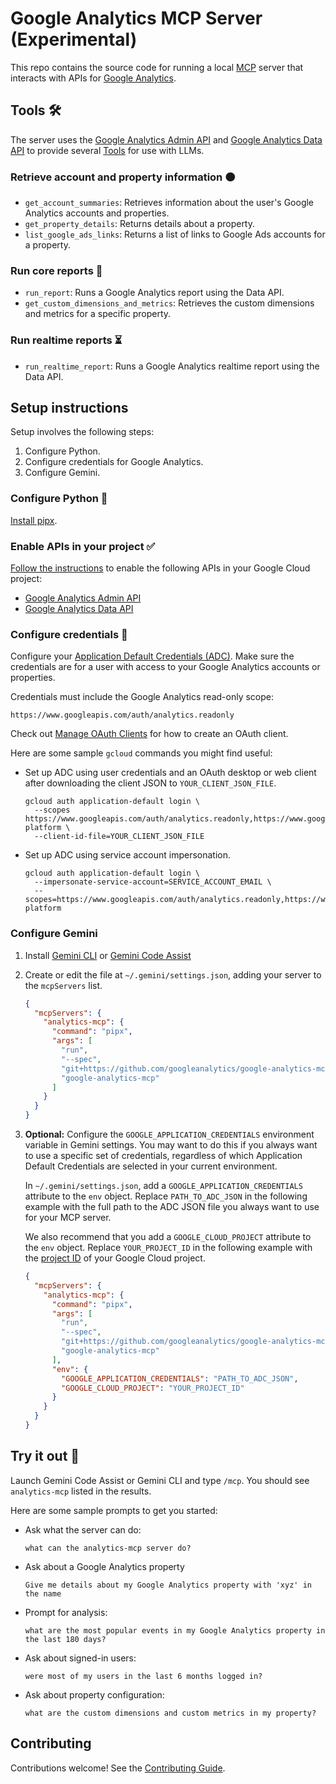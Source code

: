 # Google Analytics MCP Server (Experimental)

This repo contains the source code for running a local
[MCP](https://modelcontextprotocol.io) server that interacts with APIs for
[Google Analytics](https://support.google.com/analytics).

## Tools :hammer_and_wrench:

The server uses the
[Google Analytics Admin API](https://developers.google.com/analytics/devguides/config/admin/v1)
and
[Google Analytics Data API](https://developers.google.com/analytics/devguides/reporting/data/v1)
to provide several
[Tools](https://modelcontextprotocol.io/docs/concepts/tools) for use with LLMs.

### Retrieve account and property information :orange_circle:

- `get_account_summaries`: Retrieves information about the user's Google
  Analytics accounts and properties.
- `get_property_details`: Returns details about a property.
- `list_google_ads_links`: Returns a list of links to Google Ads accounts for
  a property.

### Run core reports :orange_book:

- `run_report`: Runs a Google Analytics report using the Data API.
- `get_custom_dimensions_and_metrics`: Retrieves the custom dimensions and
  metrics for a specific property.

### Run realtime reports :hourglass_flowing_sand:

- `run_realtime_report`: Runs a Google Analytics realtime report using the
  Data API.

## Setup instructions

Setup involves the following steps:

1.  Configure Python.
1.  Configure credentials for Google Analytics.
1.  Configure Gemini.

### Configure Python :snake:

[Install pipx](https://pipx.pypa.io/stable/#install-pipx).

### Enable APIs in your project :white_check_mark:

[Follow the instructions](https://support.google.com/googleapi/answer/6158841)
to enable the following APIs in your Google Cloud project:

* [Google Analytics Admin API](https://console.cloud.google.com/apis/library/analyticsadmin.googleapis.com)
* [Google Analytics Data API](https://console.cloud.google.com/apis/library/analyticsdata.googleapis.com)

### Configure credentials :key:

Configure your [Application Default Credentials
(ADC)](https://cloud.google.com/docs/authentication/provide-credentials-adc).
Make sure the credentials are for a user with access to your Google Analytics
accounts or properties.

Credentials must include the Google Analytics read-only scope:

```
https://www.googleapis.com/auth/analytics.readonly
```

Check out
[Manage OAuth Clients](https://support.google.com/cloud/answer/15549257)
for how to create an OAuth client.

Here are some sample `gcloud` commands you might find useful:

- Set up ADC using user credentials and an OAuth desktop or web client after
  downloading the client JSON to `YOUR_CLIENT_JSON_FILE`.

  ```shell
  gcloud auth application-default login \
    --scopes https://www.googleapis.com/auth/analytics.readonly,https://www.googleapis.com/auth/cloud-platform \
    --client-id-file=YOUR_CLIENT_JSON_FILE
  ```

- Set up ADC using service account impersonation.

  ```shell
  gcloud auth application-default login \
    --impersonate-service-account=SERVICE_ACCOUNT_EMAIL \
    --scopes=https://www.googleapis.com/auth/analytics.readonly,https://www.googleapis.com/auth/cloud-platform
  ```

### Configure Gemini

1.  Install [Gemini
    CLI](https://github.com/google-gemini/gemini-cli/blob/main/docs/cli/index.md)
    or [Gemini Code
    Assist](https://marketplace.visualstudio.com/items?itemName=Google.geminicodeassist)

1.  Create or edit the file at `~/.gemini/settings.json`, adding your server
    to the `mcpServers` list.

    ```json
    {
      "mcpServers": {
        "analytics-mcp": {
          "command": "pipx",
          "args": [
            "run",
            "--spec",
            "git+https://github.com/googleanalytics/google-analytics-mcp.git",
            "google-analytics-mcp"
          ]
        }
      }
    }
    ```

1.  **Optional:** Configure the `GOOGLE_APPLICATION_CREDENTIALS` environment
    variable in Gemini settings. You may want to do this if you always want to
    use a specific set of credentials, regardless of which Application Default
    Credentials are selected in your current environment.

    In `~/.gemini/settings.json`, add a `GOOGLE_APPLICATION_CREDENTIALS`
    attribute to the `env` object. Replace `PATH_TO_ADC_JSON` in the following
    example with the full path to the ADC JSON file you always want to use for
    your MCP server.

    We also recommend that you add a `GOOGLE_CLOUD_PROJECT` attribute to the
    `env` object. Replace `YOUR_PROJECT_ID` in the following example with the
    [project ID](https://support.google.com/googleapi/answer/7014113) of your
    Google Cloud project.

    ```json
    {
      "mcpServers": {
        "analytics-mcp": {
          "command": "pipx",
          "args": [
            "run",
            "--spec",
            "git+https://github.com/googleanalytics/google-analytics-mcp.git",
            "google-analytics-mcp"
          ],
          "env": {
            "GOOGLE_APPLICATION_CREDENTIALS": "PATH_TO_ADC_JSON",
            "GOOGLE_CLOUD_PROJECT": "YOUR_PROJECT_ID"
          }
        }
      }
    }
    ```

## Try it out :lab_coat:

Launch Gemini Code Assist or Gemini CLI and type `/mcp`. You should see
`analytics-mcp` listed in the results.

Here are some sample prompts to get you started:

- Ask what the server can do:

  ```
  what can the analytics-mcp server do?
  ```

- Ask about a Google Analytics property

  ```
  Give me details about my Google Analytics property with 'xyz' in the name
  ```

- Prompt for analysis:

  ```
  what are the most popular events in my Google Analytics property in the last 180 days?
  ```

- Ask about signed-in users:

  ```
  were most of my users in the last 6 months logged in?
  ```

- Ask about property configuration:

  ```
  what are the custom dimensions and custom metrics in my property?
  ```

## Contributing

Contributions welcome! See the [Contributing Guide](CONTRIBUTING.md).
